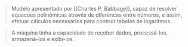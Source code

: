 >	 Modelo apresentado por [[Charles P. Babbage]], capaz de resolver equacoes polinômicas através de diferencas entre números, e assim, efetuar cálculos necessários para contruir tabelas de logaritmos.

>	 A máquina tinha a capacidade de receber dados, processá-los, armazená-los e exibi-los.
>	